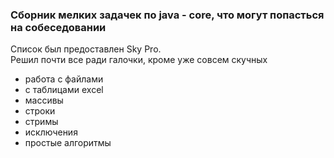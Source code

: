 ### Сборник мелких задачек по java - core, что могут попасться на собеседовании
Список был предоставлен Sky Pro.  
Решил почти все ради галочки, кроме уже совсем скучных

- работа с файлами
- с таблицами excel
- массивы
- строки
- стримы
- исключения
- простые алгоритмы